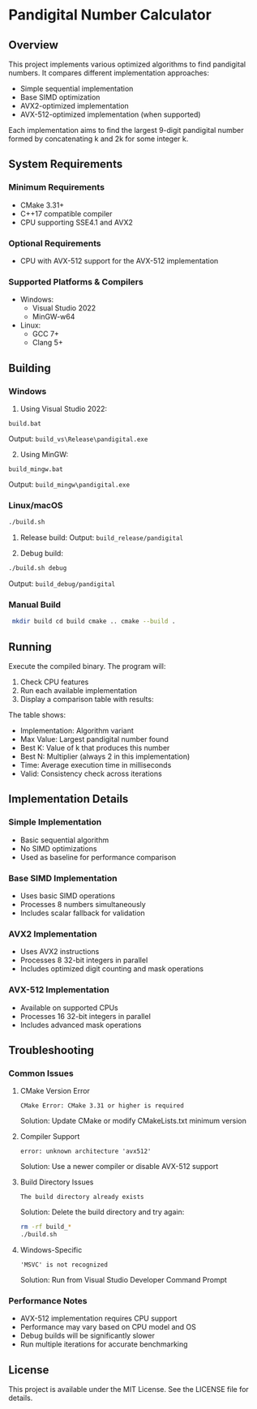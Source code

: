 # Pandigital Number Calculator

## Overview
This project implements various optimized algorithms to find pandigital numbers. It compares different implementation approaches:
- Simple sequential implementation
- Base SIMD optimization
- AVX2-optimized implementation
- AVX-512-optimized implementation (when supported)

Each implementation aims to find the largest 9-digit pandigital number formed by concatenating k and 2k for some integer k.

## System Requirements

### Minimum Requirements
- CMake 3.31+
- C++17 compatible compiler
- CPU supporting SSE4.1 and AVX2

### Optional Requirements
- CPU with AVX-512 support for the AVX-512 implementation

### Supported Platforms & Compilers
- Windows:
  - Visual Studio 2022
  - MinGW-w64
- Linux:
  - GCC 7+
  - Clang 5+

## Building

### Windows

1. Using Visual Studio 2022:
```batch 
build.bat
```

Output: `build_vs\Release\pandigital.exe`

2. Using MinGW:
```batch
build_mingw.bat
```

Output: `build_mingw\pandigital.exe`

### Linux/macOS
```bash 
./build.sh
```
1. Release build:
Output: `build_release/pandigital`

2. Debug build:
```bash 
./build.sh debug
```
Output: `build_debug/pandigital`

### Manual Build
```bash
 mkdir build cd build cmake .. cmake --build .
```
## Running

Execute the compiled binary. The program will:
1. Check CPU features
2. Run each available implementation
3. Display a comparison table with results:

The table shows:
- Implementation: Algorithm variant
- Max Value: Largest pandigital number found
- Best K: Value of k that produces this number
- Best N: Multiplier (always 2 in this implementation)
- Time: Average execution time in milliseconds
- Valid: Consistency check across iterations

## Implementation Details

### Simple Implementation
- Basic sequential algorithm
- No SIMD optimizations
- Used as baseline for performance comparison

### Base SIMD Implementation
- Uses basic SIMD operations
- Processes 8 numbers simultaneously
- Includes scalar fallback for validation

### AVX2 Implementation
- Uses AVX2 instructions
- Processes 8 32-bit integers in parallel
- Includes optimized digit counting and mask operations

### AVX-512 Implementation
- Available on supported CPUs
- Processes 16 32-bit integers in parallel
- Includes advanced mask operations

## Troubleshooting

### Common Issues

1. CMake Version Error
   ```
   CMake Error: CMake 3.31 or higher is required
   ```
   Solution: Update CMake or modify CMakeLists.txt minimum version

2. Compiler Support
   ```
   error: unknown architecture 'avx512'
   ```
   Solution: Use a newer compiler or disable AVX-512 support

3. Build Directory Issues
   ```
   The build directory already exists
   ```
   Solution: Delete the build directory and try again:
   ```bash
   rm -rf build_*
   ./build.sh
   ```

4. Windows-Specific
   ```
   'MSVC' is not recognized
   ```
   Solution: Run from Visual Studio Developer Command Prompt

### Performance Notes

- AVX-512 implementation requires CPU support
- Performance may vary based on CPU model and OS
- Debug builds will be significantly slower
- Run multiple iterations for accurate benchmarking

## License

This project is available under the MIT License. See the LICENSE file for details.

